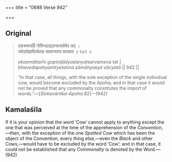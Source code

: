+++
title = "0688 Verse 942"

+++
## Original 
>
> एकस्मात्तर्हि गोपिण्डाद्यदन्यत्सर्वमेव तत् ।  
> भवेदपोह्यमित्येतन्न सामान्यस्य वाच्यता ॥ ९४२ ॥ 
>
> *ekasmāttarhi gopiṇḍādyadanyatsarvameva tat* \|  
> *bhavedapohyamityetanna sāmānyasya vācyatā* \|\| 942 \|\| 
>
> “In that case, all things, with the sole exception of the single individual cow, would become excluded by the Apoha; and in that case it would not be proved that any commonalty constitutes the import of words.”—[*Ślokavārtika*-*Apoha* 82]—(942)



## Kamalaśīla

If it is your opinion that the word ‘Cow’ cannot apply to anything except the one that was perceived at the time of the apprehension of the *Convention*,—then, with the exception of the one *Spotted Cow* which has been the object of the Convention, every thing else,—even the *Black* and other Cows,—would have to be excluded by the word ‘Cow’; and in that case, it could not be established that any *Commonalty* is denoted by the Word.—(942)


